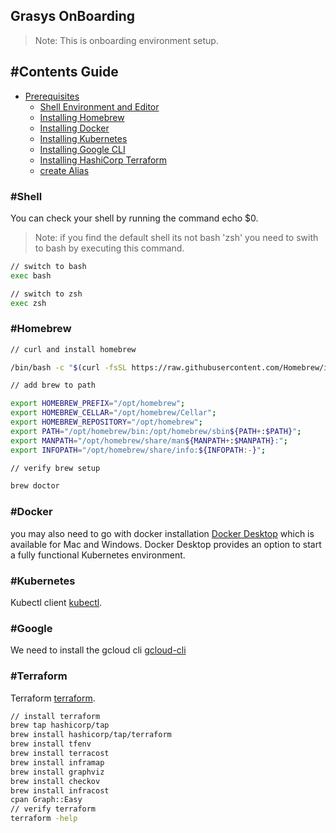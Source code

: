 ## Grasys OnBoarding

> Note: This is onboarding environment setup.

## #Contents Guide
+ [Prerequisites](#Prerequisites)
    + [Shell Environment and Editor](#Shell)
    + [Installing Homebrew](#Homebrew)
    + [Installing Docker](#Docker)
    + [Installing Kubernetes](#Kubernetes)
    + [Installing Google CLI](#Google)
    + [Installing HashiCorp Terraform](#Terraform)
    + [create Alias](#Alias)

### #Shell

You can check your shell by running the command echo $0.
> Note: if you find the default shell its not bash 'zsh' you need to swith to bash by executing this command.

```sh
// switch to bash
exec bash

// switch to zsh
exec zsh
```

### #Homebrew

```sh
// curl and install homebrew

/bin/bash -c "$(curl -fsSL https://raw.githubusercontent.com/Homebrew/install/HEAD/install.sh)"

// add brew to path

export HOMEBREW_PREFIX="/opt/homebrew";
export HOMEBREW_CELLAR="/opt/homebrew/Cellar";
export HOMEBREW_REPOSITORY="/opt/homebrew";
export PATH="/opt/homebrew/bin:/opt/homebrew/sbin${PATH+:$PATH}";
export MANPATH="/opt/homebrew/share/man${MANPATH+:$MANPATH}:";
export INFOPATH="/opt/homebrew/share/info:${INFOPATH:-}";

// verify brew setup

brew doctor
```

### #Docker

you may also need to go with docker installation [Docker Desktop](https://www.docker.com/products/docker-desktop) which is available for Mac and Windows. Docker Desktop provides an option to start a fully functional Kubernetes environment.

### #Kubernetes

Kubectl client [kubectl](https://kubernetes.io/docs/tasks/tools/install-kubectl/). 

### #Google

We need to install the gcloud cli [gcloud-cli](https://cloud.google.com/sdk/docs/install)

### #Terraform

Terraform [terraform](https://developer.hashicorp.com/terraform/tutorials/aws-get-started/install-cli). 

```sh
// install terraform
brew tap hashicorp/tap
brew install hashicorp/tap/terraform
brew install tfenv
brew install terracost
brew install inframap
brew install graphviz
brew install checkov
brew install infracost
cpan Graph::Easy
// verify terraform
terraform -help
```


